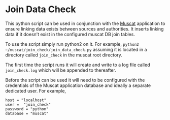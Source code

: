 # Join Data Check

This python script can be used in conjunction with the [Muscat](https://github.com/IntersectAustralia/muscat) 
application to ensure linking data exists between sources and authorities. It inserts linking data if it doesn’t exist 
in the configured muscat DB join tables.

To use the script simply run python2 on it. For example, `python2 ~/muscat/join_check/join_data_check.py` assuming it 
is located in a directory called `join_check` in the muscat root directory.

The first time the script runs it will create and write to a log file called `join_check.log` which will be appended 
to thereafter.

Before the script can be used it will need to be configured with the credentials of the Muscat application database
and ideally a separate dedicated user. For example,
```
host = "localhost"
user =  "join_check"
password = "python"
database = "muscat"
``` 